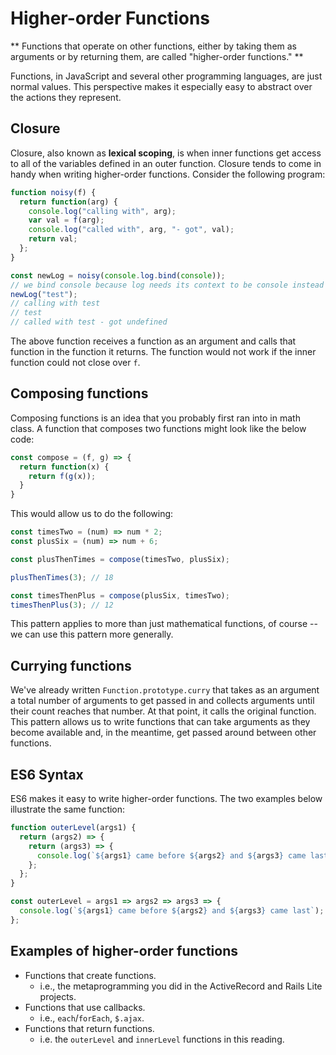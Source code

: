 # Higher-order Functions

** Functions that operate on other functions, either by taking them as arguments or by returning them, are called "higher-order functions." **

Functions, in JavaScript and several other programming languages, are just normal values. This perspective makes it especially easy to abstract over the actions they represent.

## Closure

Closure, also known as **lexical scoping**, is when inner functions get access to all of the variables defined in an outer function. Closure tends to come in handy when writing higher-order functions. Consider the following program:

```js
function noisy(f) {
  return function(arg) {
    console.log("calling with", arg);
    var val = f(arg);
    console.log("called with", arg, "- got", val);
    return val;
  };
}

const newLog = noisy(console.log.bind(console)); 
// we bind console because log needs its context to be console instead of window
newLog("test");
// calling with test
// test
// called with test - got undefined
```

The above function receives a function as an argument and calls that function in the function it returns. The function would not work if the inner function could not close over `f`.

## Composing functions

Composing functions is an idea that you probably first ran into in math class. A function that composes two functions might look like the below code:

```js
const compose = (f, g) => {
  return function(x) {
    return f(g(x));
  }
}
```

This would allow us to do the following:

```js
const timesTwo = (num) => num * 2;
const plusSix = (num) => num + 6;

const plusThenTimes = compose(timesTwo, plusSix);

plusThenTimes(3); // 18

const timesThenPlus = compose(plusSix, timesTwo);
timesThenPlus(3); // 12
```

This pattern applies to more than just mathematical functions, of course -- we can use this pattern more generally.

## Currying functions

We've already written `Function.prototype.curry` that takes as an argument a total number of arguments to get passed in and collects arguments until their count reaches that number. At that point, it calls the original function. This pattern allows us to write functions that can take arguments as they become available and, in the meantime, get passed around between other functions.

## ES6 Syntax

ES6 makes it easy to write higher-order functions. The two examples below illustrate the same function:

```js
function outerLevel(args1) {
  return (args2) => {
    return (args3) => {
      console.log(`${args1} came before ${args2} and ${args3} came last`);
    };
  };
}

const outerLevel = args1 => args2 => args3 => {
  console.log(`${args1} came before ${args2} and ${args3} came last`);
};
```

## Examples of higher-order functions

+ Functions that create functions.
  + i.e., the metaprogramming you did in the ActiveRecord and Rails Lite projects.
+ Functions that use callbacks.
  + i.e., `each`/`forEach`, `$.ajax`.
+ Functions that return functions.
  + i.e. the `outerLevel` and `innerLevel` functions in this reading.
